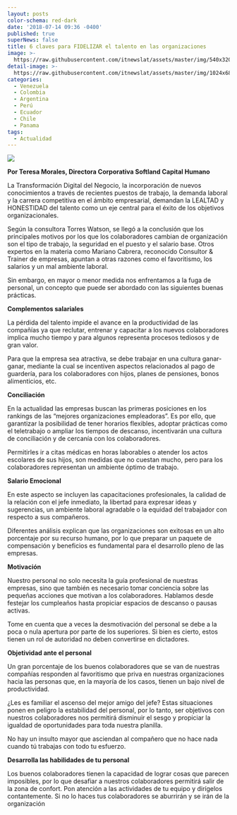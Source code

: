 ```yaml
---
layout: posts
color-schema: red-dark
date: '2018-07-14 09:36 -0400'
published: true
superNews: false
title: 6 claves para FIDELIZAR el talento en las organizaciones
image: >-
  https://raw.githubusercontent.com/itnewslat/assets/master/img/540x3200/Seleccion-Personal-p.jpg
detail-image: >-
  https://raw.githubusercontent.com/itnewslat/assets/master/img/1024x680/Seleccion-Personal-g.jpg
categories:
  - Venezuela
  - Colombia
  - Argentina
  - Perú
  - Ecuador
  - Chile
  - Panama
tags:
  - Actualidad
---
```

![]({https://raw.githubusercontent.com/itnewslat/assets/master/img/300x300/Teresa-Morales.jpg)

**Por Teresa Morales, Directora Corporativa Softland Capital Humano**
 
La Transformación Digital del Negocio, la incorporación de nuevos conocimientos a través de recientes puestos de trabajo, la demanda laboral y la carrera competitiva en el ámbito empresarial, demandan la LEALTAD y HONESTIDAD del talento como un eje central para el éxito de los objetivos organizacionales. 
 
Según la consultora Torres Watson, se llegó a la conclusión que los principales motivos por los que los colaboradores cambian de organización son el tipo de trabajo, la seguridad en el puesto y el salario base. Otros expertos en la materia como Mariano Cabrera, reconocido Consultor & Trainer de empresas, apuntan a otras razones como el favoritismo, los salarios y un mal ambiente laboral.  
 
Sin embargo, en mayor o menor medida nos enfrentamos a la fuga de personal, un concepto que puede ser abordado con las siguientes buenas prácticas. 
 
**Complementos salariales**

La pérdida del talento impide el avance en la productividad de las compañías ya que reclutar, entrenar y capacitar a los nuevos colaboradores implica mucho tiempo y para algunos representa procesos tediosos y de gran valor.  
 
Para que la empresa sea atractiva, se debe trabajar en una cultura ganar-ganar, mediante la cual se incentiven aspectos relacionados al pago de guardería, para los colaboradores con hijos, planes de pensiones, bonos alimenticios, etc. 
 
**Conciliación**

En la actualidad las empresas buscan las primeras posiciones en los rankings de las “mejores organizaciones empleadoras”. Es por ello, que garantizar la posibilidad de tener horarios flexibles, adoptar prácticas como el teletrabajo o ampliar los tiempos de descanso, incentivarán una cultura de conciliación y de cercanía con los colaboradores. 
 
Permitirles ir a citas médicas en horas laborables o atender los actos escolares de sus hijos, son medidas que no cuestan mucho, pero para los colaboradores representan un ambiente óptimo de trabajo.
 
**Salario Emocional**

En este aspecto se incluyen las capacitaciones profesionales, la calidad de la relación con el jefe inmediato, la libertad para expresar ideas y sugerencias, un ambiente laboral agradable o la equidad del trabajador con respecto a sus compañeros. 
 
Diferentes análisis explican que las organizaciones son exitosas en un alto porcentaje por su recurso humano, por lo que preparar un paquete de compensación y beneficios es fundamental para el desarrollo pleno de las empresas. 
  
**Motivación**

Nuestro personal no solo necesita la guía profesional de nuestras empresas, sino que también es necesario tomar conciencia sobre las pequeñas acciones que motivan a los colaboradores. Hablamos desde festejar los cumpleaños hasta propiciar espacios de descanso o pausas activas. 
 
Tome en cuenta que a veces la desmotivación del personal se debe a la poca o nula apertura por parte de los superiores. Si bien es cierto, estos tienen un rol de autoridad no deben convertirse en dictadores. 
 
**Objetividad ante el personal**

Un gran porcentaje de los buenos colaboradores que se van de nuestras compañías responden al favoritismo que priva en nuestras organizaciones hacia las personas que, en la mayoría de los casos, tienen un bajo nivel de productividad. 
 
¿Les es familiar el ascenso del mejor amigo del jefe? Estas situaciones ponen en peligro la estabilidad del personal, por lo tanto, ser objetivos con nuestros colaboradores nos permitirá disminuir el sesgo y propiciar la igualdad de oportunidades para toda nuestra planilla.
 
No hay un insulto mayor que asciendan al compañero que no hace nada cuando tú trabajas con todo tu esfuerzo. 
 
**Desarrolla las habilidades de tu personal**

Los buenos colaboradores tienen la capacidad de lograr cosas que parecen imposibles, por lo que desafiar a nuestros colaboradores permitirá salir de la zona de confort. Pon atención a las actividades de tu equipo y dirígelos contantemente. Si no lo haces tus colaboradores se aburrirán y se irán de la organización  
 
